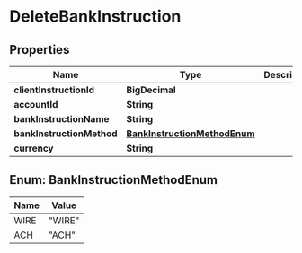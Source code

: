 

# DeleteBankInstruction


## Properties

| Name | Type | Description | Notes |
|------------ | ------------- | ------------- | -------------|
|**clientInstructionId** | **BigDecimal** |  |  |
|**accountId** | **String** |  |  |
|**bankInstructionName** | **String** |  |  |
|**bankInstructionMethod** | [**BankInstructionMethodEnum**](#BankInstructionMethodEnum) |  |  |
|**currency** | **String** |  |  |



## Enum: BankInstructionMethodEnum

| Name | Value |
|---- | -----|
| WIRE | &quot;WIRE&quot; |
| ACH | &quot;ACH&quot; |



